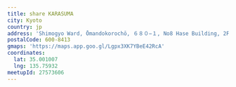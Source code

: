 ```yaml
---
title: share KARASUMA
city: Kyoto
country: jp
address: 'Shimogyo Ward, Ōmandokorochō, ６８０−１, No8 Hase Building, 2F 3F（受付'
postalCode: 600-8413
gmaps: 'https://maps.app.goo.gl/Lgpx3XK7YBeE42RcA'
coordinates:
  lat: 35.001007
  lng: 135.75932
meetupId: 27573606
---
```


